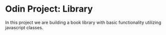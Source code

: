 # Odin Project: Library

In this project we are building a book library with basic functionality utilizing javascript classes.
